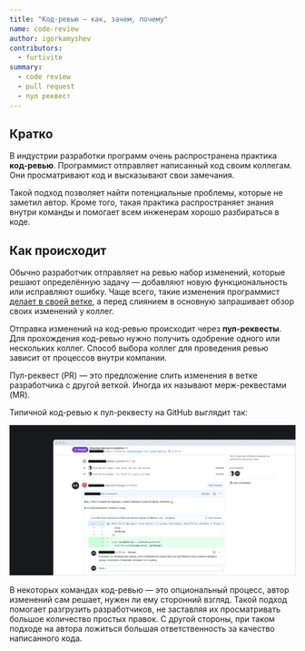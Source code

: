 ```yaml
---
title: "Код-ревью — как, зачем, почему"
name: code-review
author: igorkamyshev
contributors:
  - furtivite
summary:
  - code review
  - pull request
  - пул реквест
---
```


## Кратко

В индустрии разработки программ очень распространена практика __код-ревью__. Программист отправляет написанный код своим коллегам. Они просматривают код и высказывают свои замечания.

Такой подход позволяет найти потенциальные проблемы, которые не заметил автор. Кроме того, такая практика распространяет знания внутри команды и помогает всем инженерам хорошо разбираться в коде.

## Как происходит

Обычно разработчик отправляет на ревью набор изменений, которые решают определённую задачу — добавляют новую функциональность или исправляют ошибку. Чаще всего, такие изменения программист [делает в своей ветке](/js/tools/version-control/), а перед слиянием в основную запрашивает обзор своих изменений у коллег.

Отправка изменений на код-ревью происходит через __пул-реквесты__. Для прохождения код-ревью нужно получить одобрение одного или нескольких коллег. Способ выбора коллег для проведения ревью зависит от процессов внутри компании.

Пул-реквест (PR) — это предложение слить изменения в ветке разработчика с другой веткой. Иногда их называют мерж-реквестами (MR).

Типичной код-ревью к пул-реквесту на GitHub выглядит так:

![Пример обсуждения в пул-реквесте](images/1.png)

В некоторых командах код-ревью — это опциональный процесс, автор изменений сам решает, нужен ли ему сторонний взгляд. Такой подход помогает разгрузить разработчиков, не заставляя их просматривать большое количество простых правок. С другой стороны, при таком подходе на автора ложиться большая ответственность за качество написанного кода.
